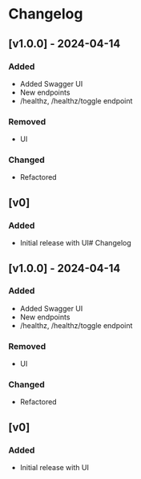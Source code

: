 # Changelog

## [v1.0.0] - 2024-04-14

### Added

- Added Swagger UI
- New endpoints
- /healthz, /healthz/toggle endpoint

### Removed

- UI

### Changed

- Refactored

## [v0]

### Added

- Initial release with UI# Changelog

## [v1.0.0] - 2024-04-14

### Added

- Added Swagger UI
- New endpoints
- /healthz, /healthz/toggle endpoint

### Removed

- UI

### Changed

- Refactored

## [v0]

### Added

- Initial release with UI
